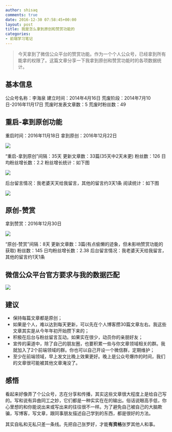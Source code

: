 ```yaml
---
author: shisaq
comments: true
date: 2016-12-30 07:58:45+00:00
layout: post
title: 我是怎么拿到原创和赞赏功能的
categories:
- 前端学习笔记
---
```


> 今天拿到了微信公众平台的赞赏功能。作为一个个人公众号，已经拿到所有能拿的权限了。这篇文章分享一下我拿到原创和赞赏功能时的各项数据统计。

## 基本信息

公众号名称：李海泉
建立时间：2014年4月16日
荒废阶段：2014年7月10日-2016年11月17日
荒废时发表文章数：5
荒废时粉丝数：49

## 重启-拿到原创功能

重启时间：2016年11月18日
拿到原创：2016年12月22日

![](http://7xpx1z.com1.z0.glb.clouddn.com/wechat/originalinvite.png)

“重启-拿到原创”间隔：35天
更新文章数：33篇(35天中2天未更)
粉丝数：126
日均粉丝增长数：2.2
粉丝增长统计：如下图

![](http://7xpx1z.com1.z0.glb.clouddn.com/wechat/fans.png)

后台留言情况：我老婆天天给我留言，其他的留言约3天1条
阅读统计：如下图

![](http://7xpx1z.com1.z0.glb.clouddn.com/wechat/readtotal.png)

## 原创-赞赏

拿到赞赏：2016年12月30日

![](http://7xpx1z.com1.z0.glb.clouddn.com/wechat/reward.png)

“原创-赞赏”间隔：8天
更新文章数：3篇(有点偷懒的迹象，但未影响赞赏功能的获取)
粉丝数：145
日均粉丝增长数：2.38
后台留言情况：我老婆天天给我留言，其他的留言约1天1条

## 微信公众平台官方要求与我的数据匹配

![](http://7xpx1z.com1.z0.glb.clouddn.com/wechat/rulesmatch.jpg)

## 建议

 * 保持每篇文章都是原创；
 * 如果是个人，难以达到每天更新，可以先在个人博客攒30篇文章左右。我这些文章其实是从今年年初开始攒下来的；
 * 积极在后台与粉丝留言互动。如果实在很少，动员你的亲朋好友；
 * 宣传的渠道中，除了自己的朋友圈，也要积累一些与你文章领域相关的群。我就加入了2个前端领域的群。你也可以自己开设一个微信群，定期维护；
 * 至少在前端领域，早上发文比晚上效果更好。晚上是公众号爆炸的时间，我们的文章很可能被其他文章淹没了。

## 感悟

看起来好像弄了个公众号，志在分享和传播，其实这些文章很大程度上是给自己写的。写和说有异曲同工之妙，它们都是一种实实在在的输出。俗话说眼高手低，你心里想的和你能说出来或写出来的往往很不一样。为了避免自己被自己的大脑欺骗，写博客，写文章，跟同事朋友描述自己学到的东西，都是很好的方法。

其实自私和无私只差一条线。先把自己张罗好，才能**有资格**张罗其他人和事。